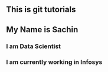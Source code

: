 ## This is git tutorials
## My Name is Sachin
### I am Data Scientist
### I am currently working in Infosys


